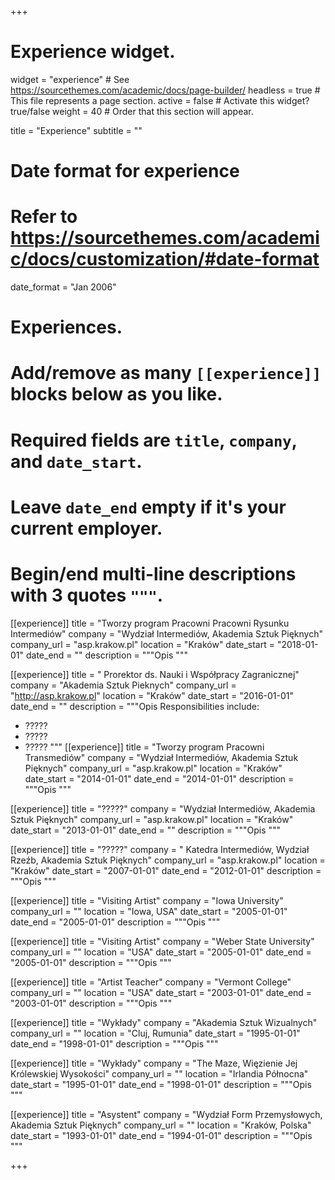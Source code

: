 +++
# Experience widget.
widget = "experience"  # See https://sourcethemes.com/academic/docs/page-builder/
headless = true  # This file represents a page section.
active = false  # Activate this widget? true/false
weight = 40  # Order that this section will appear.

title = "Experience"
subtitle = ""

# Date format for experience
#   Refer to https://sourcethemes.com/academic/docs/customization/#date-format
date_format = "Jan 2006"

# Experiences.
#   Add/remove as many `[[experience]]` blocks below as you like.
#   Required fields are `title`, `company`, and `date_start`.
#   Leave `date_end` empty if it's your current employer.
#   Begin/end multi-line descriptions with 3 quotes `"""`.
[[experience]]
  title = "Tworzy program Pracowni Pracowni Rysunku Intermediów"
  company = "Wydział Intermediów, Akademia Sztuk Pięknych"
  company_url = "asp.krakow.pl"
  location = "Kraków"
  date_start = "2018-01-01"
  date_end = ""
  description = """Opis """

[[experience]]
  title = " Prorektor ds. Nauki i Współpracy Zagranicznej"
  company = "Akademia Sztuk Pieknych"
  company_url = "http://asp.krakow.pl"
  location = "Kraków"
  date_start = "2016-01-01"
  date_end = ""
  description = """Opis
  Responsibilities include:
  
  * ?????
  * ?????
  * ?????
  """
[[experience]]
  title = "Tworzy program Pracowni Transmediów"
  company = "Wydział Intermediów, Akademia Sztuk Pięknych"
  company_url = "asp.krakow.pl"
  location = "Kraków"
  date_start = "2014-01-01"
  date_end = "2014-01-01"
  description = """Opis """

[[experience]]
  title = "?????"
  company = "Wydział Intermediów, Akademia Sztuk Pięknych"
  company_url = "asp.krakow.pl"
  location = "Kraków"
  date_start = "2013-01-01"
  date_end = ""
  description = """Opis """

[[experience]]
  title = "?????"
  company = " Katedra Intermediów, Wydział Rzeźb, Akademia Sztuk Pięknych"
  company_url = "asp.krakow.pl"
  location = "Kraków"
  date_start = "2007-01-01"
  date_end = "2012-01-01"
  description = """Opis """
  
[[experience]]
  title = "Visiting Artist"
  company = "Iowa University"
  company_url = ""
  location = "Iowa, USA"
  date_start = "2005-01-01"
  date_end = "2005-01-01"
  description = """Opis """
  
[[experience]]
  title = "Visiting Artist"
  company = "Weber State University"
  company_url = ""
  location = "USA"
  date_start = "2005-01-01"
  date_end = "2005-01-01"
  description = """Opis """

[[experience]]
  title = "Artist Teacher"
  company = "Vermont College"
  company_url = ""
  location = "USA"
  date_start = "2003-01-01"
  date_end = "2003-01-01"
  description = """Opis """

[[experience]]
  title = "Wykłady"
  company = "Akademia Sztuk Wizualnych"
  company_url = ""
  location = "Cluj, Rumunia"
  date_start = "1995-01-01"
  date_end = "1998-01-01"
  description = """Opis """

[[experience]]
  title = "Wykłady"
  company = "The Maze, Więzienie Jej Królewskiej Wysokości"
  company_url = ""
  location = "Irlandia Północna"
  date_start = "1995-01-01"
  date_end = "1998-01-01"
  description = """Opis """
 
[[experience]]
  title = "Asystent"
  company = "Wydział Form Przemysłowych, Akademia Sztuk Pięknych"
  company_url = ""
  location = "Kraków, Polska"
  date_start = "1993-01-01"
  date_end = "1994-01-01"
  description = """Opis """
  

+++
